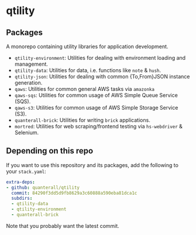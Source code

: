 # qtility

## Packages

A monorepo containing utility libraries for application development.

- `qtility-environment`: Utilities for dealing with environment loading and management.
- `qtility-data`: Utilities for data, i.e. functions like `note` & `hush`.
- `qtility-json`: Utilities for dealing with common {To,From}JSON instance generation.
- `qaws`: Utilities for common general AWS tasks via `amazonka`
- `qaws-sqs`: Utilities for common usage of AWS Simple Queue Service (SQS).
- `qaws-s3`: Utilities for common usage of AWS Simple Storage Service (S3).
- `quanterall-brick`: Utilities for writing `brick` applications.
- `mortred`: Utilities for web scraping/frontend testing via `hs-webdriver` & Selenium.

## Depending on this repo

If you want to use this repository and its packages, add the following to your `stack.yaml`:

```yaml
extra-deps:
- github: quanterall/qtility
  commit: 84290f3dd5d9fb8629a3c60888a590eba81dca1c
  subdirs:
  - qtility-data
  - qtility-environment
  - quanterall-brick
```

Note that you probably want the latest commit.
